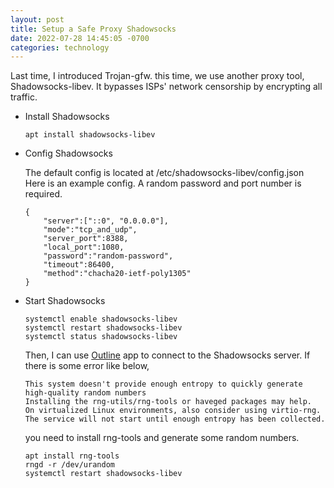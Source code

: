 ```yaml
---
layout: post
title: Setup a Safe Proxy Shadowsocks
date: 2022-07-28 14:45:05 -0700
categories: technology
---
```


Last time, I introduced Trojan-gfw. this time, we use another proxy tool, Shadowsocks-libev.
It bypasses ISPs' network censorship by encrypting all traffic.

- Install Shadowsocks

  ```shell
  apt install shadowsocks-libev
  ```

- Config Shadowsocks

  The default config is located at /etc/shadowsocks-libev/config.json
  Here is an example config.
  A random password and port number is required.

  ```config
  {
      "server":["::0", "0.0.0.0"],
      "mode":"tcp_and_udp",
      "server_port":8388,
      "local_port":1080,
      "password":"random-password",
      "timeout":86400,
      "method":"chacha20-ietf-poly1305"
  }
  ```

- Start Shadowsocks

  ```shell
  systemctl enable shadowsocks-libev
  systemctl restart shadowsocks-libev
  systemctl status shadowsocks-libev
  ```

  Then, I can use [Outline](https://getoutline.org/) app to connect to the Shadowsocks server.
  If there is some error like below,

  ```log
  This system doesn't provide enough entropy to quickly generate high-quality random numbers
  Installing the rng-utils/rng-tools or haveged packages may help.
  On virtualized Linux environments, also consider using virtio-rng.
  The service will not start until enough entropy has been collected.
  ```

  you need to install rng-tools and generate some random numbers.

  ```shell
  apt install rng-tools
  rngd -r /dev/urandom
  systemctl restart shadowsocks-libev
  ```

